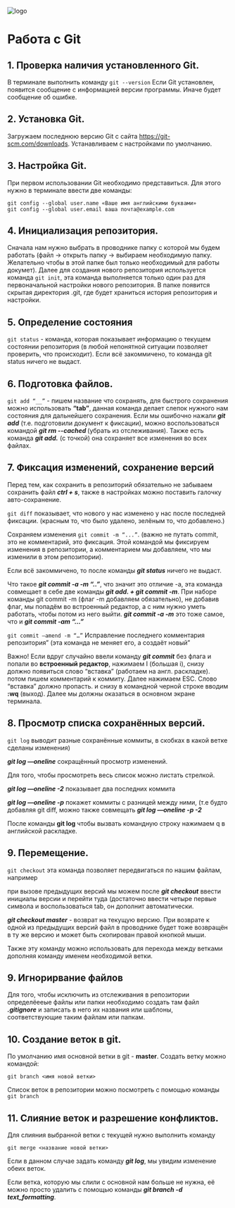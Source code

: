 ![logo](Git-Logo-1788C.png)
# Работа с Git

## 1. Проверка наличия установленного Git.
В терминале выполнить команду `git --version` Если Git установлен, появится сообщение с информацией версии программы. Иначе будет сообщение об ошибке.

## 2. Установка Git.
Загружаем последнюю версию Git c сайта https://git-scm.com/downloads.
Устанавливаем с настройками по умолчанию.

## 3. Настройка Git.
При первом использовании Git необходимо представиться. Для этого нужно в терминале ввести две команды:
```
git config --global user.name «Ваше имя английскими буквами»
git config --global user.email ваша почта@example.com
```
## 4. Инициализация репозитория.

Сначала нам нужно выбрать в проводнике папку с которой мы будем работать (файл -> открыть папку -> выбираем необходимую папку. Желательно чтобы в этой папке был только необходимый для работы докумет). Далее для создания нового репозитория используется команда `git init`, эта команда выполняется только один раз для первоначальной настройки нового репозитория. В папке появится скрытая директория .git, где будет храниться история репозитория и настройки.

## 5. Определение состояния

`git status` - команда, которая показывает информацию о текущем состоянии репозитория (в любой непонятной ситуации позволяет проверить, что происходит). Если всё закоммичено, то команда git status ничего не выдаст.

## 6. Подготовка файлов.

`git add “__”` - пишем название что сохранять, для быстрого сохранения можно использовать **“tab”**, данная команда делает слепок нужного нам состояния для дальнейшего сохранения. Если мы ошибочно нажали ***git add*** (т.е. подготовили документ к фиксации), можно воспользоваться командой ***git rm --cached <file>*** (убрать из отслеживания). Также есть команда ***git add.*** (с точкой) она сохраняет все изменения во всех файлах.

## 7. Фиксация изменений, сохранение версий
Перед тем, как сохранить в репозиторий обязательно не забываем сохранить файл ***ctrl + s***, также в настройках можно поставить галочку авто-сохранение.

`git diff` показывает, что нового у нас изменено у нас после последней фиксации. (красным то, что было удалено, зелёным то, что добавлено.)

Сохраняем изменения `git commit -m “...”`. (важно не путать commit, это не комментарий, это фиксация. Этой командой мы фиксируем изменения в репозитории, а комментарием мы добавляем, что мы изменили в этом репозитории).

Если всё закоммичено, то после команды ***git status*** ничего не выдаст. 

Что такое ***git commit -a -m “..”***, что значит это отличие -a, эта команда совмещает в себе две комaнды ***git add. + git commit -m***. При наборе команды git commit -m (флаг -m добавляем обязательно), не добавив флаг, мы попадём во встроенный редактор, а с ним нужно уметь работать, чтобы потом из него выйти. 
***git commit -a -m*** это тоже самое, что и ***git commit -am “…”***

`git commit —amend -m “…”` Исправление последнего комментария репозитория” (эта команда не меняет его, а создаёт новый”

Важно! Если вдруг случайно ввели команду ***git commit*** без флага и попали во **встроенный редактор**, нажимаем I (большая i), снизу должно появиться слово “вставка” (работаем на англ. раскладке). потом пишем комментарий к коммиту. Далее нажимаем ESC. Слово “вставка” должно пропасть. и снизу в командной черной строке вводим **:wq** (выход). Далее мы должны оказаться в основном экране терминала.

## 8. Просмотр списка сохранённых версий.

`git log` выводит разные сохранённые коммиты, в скобках в какой ветке сделаны изменения)

***git log —oneline*** сокращённый просмотр изменений.

Для того, чтобы просмотреть весь список можно листать стрелкой.

***git log —oneline -2*** показывает два последних коммита

***git log —oneline -p*** покажет коммиты с разницей между ними, (т.е будто добавляя git diff, можно также совмещать ***git log —oneline -p -2***

После команды **git log** чтобы вызвать командную строку нажимаем q в английской раскладке.

## 9. Перемещение.

`git checkout` эта команда позволяет передвигаться по нашим файлам, например

при вызове предыдущих версий мы можем после ***git checkout*** ввести инициалы версии и перейти туда (достаточно ввести четыре первые символа и воспользоваться tab, он дополнит автоматически.

***git checkout master*** - возврат на текущую версию. При возврате к одной из предыдущих версий файл в проводнике будет тоже возвращён в ту же версию и может быть скопирован правой кнопкой мыши.

Также эту команду можно использовать для перехода между ветками дополняя команду именем необходимой ветки.

## 9. Игнорирвание файлов
Для того, чтобы исключить из отслеживания в репозитории определёееые файлы или папки необходимо создать там файл ***.gitignore*** и записать в него их названия или шаблоны, соответствующие таким файлам или папкам.

## 10. Создание веток в git.
По умолчанию имя основной ветки в git - **master**. 
Создать ветку можно командой:
```
git branch <имя новой ветки>
```
Список веток в репозитории можно посмотреть с помощью команды `git branch`

## 11. Слияние веток и разрешение конфликтов. 
Для слияния выбранной ветки с текущей нужно выполнить команду
```
git merge <название новой ветки>
```
Если в данном случае задать команду ***git log***, мы увидим изменение обеих веток.

Если ветка, которую мы слили с основной нам больше не нужна, её можно просто удалить с помощью команды ***git branch -d text_formatting***.